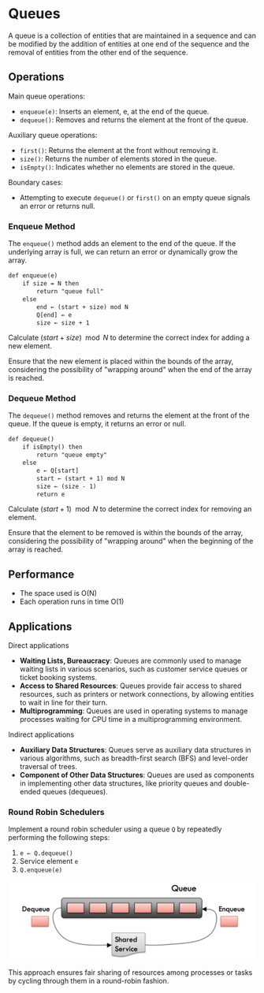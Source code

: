 # Queues

A queue is a collection of entities that are maintained in a sequence and can be modified by the addition of entities at one end of the sequence and the removal of entities from the other end of the sequence.

## Operations

Main queue operations:
- `enqueue(e)`: Inserts an element, e, at the end of the queue.
- `dequeue()`: Removes and returns the element at the front of the queue.

Auxiliary queue operations:
- `first()`: Returns the element at the front without removing it.
- `size()`: Returns the number of elements stored in the queue.
- `isEmpty()`: Indicates whether no elements are stored in the queue.

Boundary cases:
- Attempting to execute `dequeue()` or `first()` on an empty queue signals an error or returns null.

### Enqueue Method

The `enqueue()` method adds an element to the end of the queue. If the underlying array is full, we can return an error or dynamically grow the array.

```
def enqueue(e)
    if size = N then
        return "queue full"
    else
        end ← (start + size) mod N
        Q[end] ← e
        size ← size + 1
```

Calculate $(start + size) \mod N$ to determine the correct index for adding a new element.

Ensure that the new element is placed within the bounds of the array, considering the possibility of "wrapping around" when the end of the array is reached.

### Dequeue Method

The `dequeue()` method removes and returns the element at the front of the queue. If the queue is empty, it returns an error or null.
```
def dequeue()
    if isEmpty() then
        return "queue empty"
    else
        e ← Q[start]
        start ← (start + 1) mod N
        size ← (size - 1)
        return e
```

Calculate $(start + 1) \mod N$ to determine the correct index for removing an element.

Ensure that the element to be removed is within the bounds of the array, considering the possibility of "wrapping around" when the beginning of the array is reached.

## Performance

- The space used is O(N)
- Each operation runs in time O(1)

## Applications

Direct applications
- **Waiting Lists, Bureaucracy**: Queues are commonly used to manage waiting lists in various scenarios, such as customer service queues or ticket booking systems.
- **Access to Shared Resources**: Queues provide fair access to shared resources, such as printers or network connections, by allowing entities to wait in line for their turn.
- **Multiprogramming**: Queues are used in operating systems to manage processes waiting for CPU time in a multiprogramming environment.

Indirect applications
- **Auxiliary Data Structures**: Queues serve as auxiliary data structures in various algorithms, such as breadth-first search (BFS) and level-order traversal of trees.
- **Component of Other Data Structures**: Queues are used as components in implementing other data structures, like priority queues and double-ended queues (dequeues).

### Round Robin Schedulers

Implement a round robin scheduler using a queue `Q` by repeatedly performing the following steps:
1. `e ← Q.dequeue()`
2. Service element `e`
3. `Q.enqueue(e)`

![round-robin-schedulers-using-queue](images/round-robin-schedulers-using-queue.png)

This approach ensures fair sharing of resources among processes or tasks by cycling through them in a round-robin fashion.
